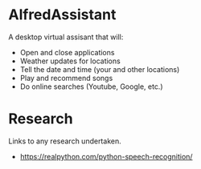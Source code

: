 # AlfredAssistant

A desktop virtual assisant that will:
- Open and close applications
- Weather updates for locations
- Tell the date and time (your and other locations)
- Play and recommend songs
- Do online searches (Youtube, Google, etc.)


# Research
Links to any research undertaken.

- https://realpython.com/python-speech-recognition/